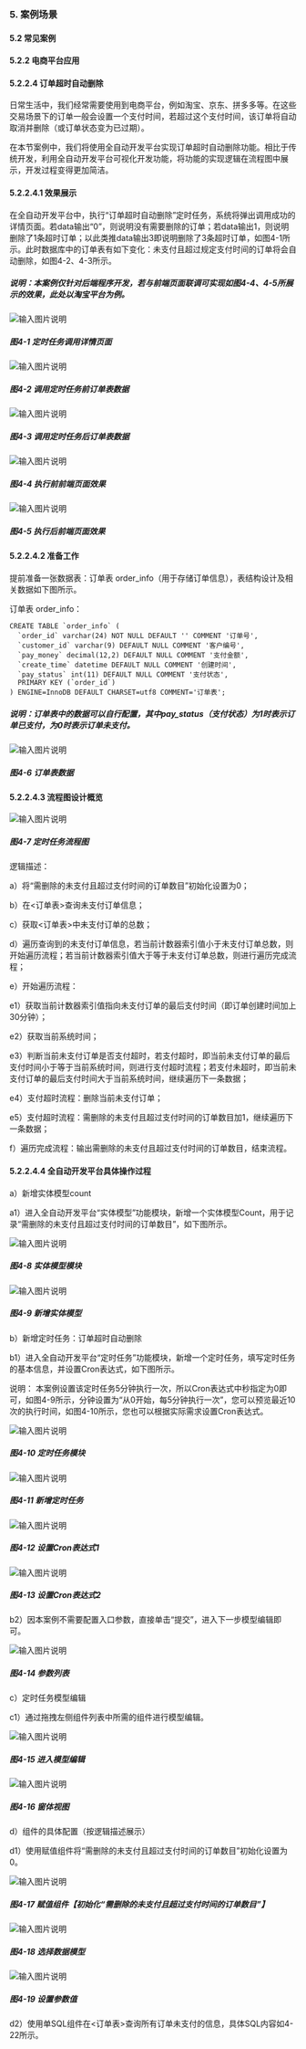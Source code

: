 ### 5. 案例场景

#### 5.2 常见案例

#### 5.2.2 电商平台应用

#### 5.2.2.4 订单超时自动删除

日常生活中，我们经常需要使用到电商平台，例如淘宝、京东、拼多多等。在这些交易场景下的订单一般会设置一个支付时间，若超过这个支付时间，该订单将自动取消并删除（或订单状态变为已过期）。

在本节案例中，我们将使用全自动开发平台实现订单超时自动删除功能。相比于传统开发，利用全自动开发平台可视化开发功能，将功能的实现逻辑在流程图中展示，开发过程变得更加简洁。

#### 5.2.2.4.1 效果展示

在全自动开发平台中，执行“订单超时自动删除”定时任务，系统将弹出调用成功的详情页面。若data输出“0”，则说明没有需要删除的订单；若data输出1，则说明删除了1条超时订单；以此类推data输出3即说明删除了3条超时订单，如图4-1所示。此时数据库中的订单表有如下变化：未支付且超过规定支付时间的订单将会自动删除，如图4-2、4-3所示。

##### 说明：本案例仅针对后端程序开发，若与前端页面联调可实现如图4-4、4-5所展示的效果，此处以淘宝平台为例。

![输入图片说明](../../../../../images/SoFlu%EF%BC%88%E5%90%8E%E7%AB%AF%EF%BC%89%E5%BC%80%E5%8F%91%E5%B9%B3%E5%8F%B0/1.%20%E6%9C%80%E6%96%B0%E7%89%88%E6%9C%AC%20-%20%E6%9B%B4%E6%96%B0%E6%97%A5%E6%9C%9F%20-%202022.10.08/5.%20%E6%A1%88%E4%BE%8B%E5%9C%BA%E6%99%AF/2.%20%E5%B8%B8%E8%A7%81%E6%A1%88%E4%BE%8B/2.%20%E7%94%B5%E5%95%86%E5%B9%B3%E5%8F%B0%E5%BA%94%E7%94%A8/4-1.png)

##### 图4-1 定时任务调用详情页面    

![输入图片说明](../../../../../images/SoFlu%EF%BC%88%E5%90%8E%E7%AB%AF%EF%BC%89%E5%BC%80%E5%8F%91%E5%B9%B3%E5%8F%B0/1.%20%E6%9C%80%E6%96%B0%E7%89%88%E6%9C%AC%20-%20%E6%9B%B4%E6%96%B0%E6%97%A5%E6%9C%9F%20-%202022.10.08/5.%20%E6%A1%88%E4%BE%8B%E5%9C%BA%E6%99%AF/2.%20%E5%B8%B8%E8%A7%81%E6%A1%88%E4%BE%8B/2.%20%E7%94%B5%E5%95%86%E5%B9%B3%E5%8F%B0%E5%BA%94%E7%94%A8/4-2.png)

##### 图4-2 调用定时任务前订单表数据

![输入图片说明](../../../../../images/SoFlu%EF%BC%88%E5%90%8E%E7%AB%AF%EF%BC%89%E5%BC%80%E5%8F%91%E5%B9%B3%E5%8F%B0/1.%20%E6%9C%80%E6%96%B0%E7%89%88%E6%9C%AC%20-%20%E6%9B%B4%E6%96%B0%E6%97%A5%E6%9C%9F%20-%202022.10.08/5.%20%E6%A1%88%E4%BE%8B%E5%9C%BA%E6%99%AF/2.%20%E5%B8%B8%E8%A7%81%E6%A1%88%E4%BE%8B/2.%20%E7%94%B5%E5%95%86%E5%B9%B3%E5%8F%B0%E5%BA%94%E7%94%A8/4-3.png)

##### 图4-3 调用定时任务后订单表数据

![输入图片说明](../../../../../images/SoFlu%EF%BC%88%E5%90%8E%E7%AB%AF%EF%BC%89%E5%BC%80%E5%8F%91%E5%B9%B3%E5%8F%B0/1.%20%E6%9C%80%E6%96%B0%E7%89%88%E6%9C%AC%20-%20%E6%9B%B4%E6%96%B0%E6%97%A5%E6%9C%9F%20-%202022.10.08/5.%20%E6%A1%88%E4%BE%8B%E5%9C%BA%E6%99%AF/2.%20%E5%B8%B8%E8%A7%81%E6%A1%88%E4%BE%8B/2.%20%E7%94%B5%E5%95%86%E5%B9%B3%E5%8F%B0%E5%BA%94%E7%94%A8/4-4.png)

##### 图4-4 执行前前端页面效果

![输入图片说明](../../../../../images/SoFlu%EF%BC%88%E5%90%8E%E7%AB%AF%EF%BC%89%E5%BC%80%E5%8F%91%E5%B9%B3%E5%8F%B0/1.%20%E6%9C%80%E6%96%B0%E7%89%88%E6%9C%AC%20-%20%E6%9B%B4%E6%96%B0%E6%97%A5%E6%9C%9F%20-%202022.10.08/5.%20%E6%A1%88%E4%BE%8B%E5%9C%BA%E6%99%AF/2.%20%E5%B8%B8%E8%A7%81%E6%A1%88%E4%BE%8B/2.%20%E7%94%B5%E5%95%86%E5%B9%B3%E5%8F%B0%E5%BA%94%E7%94%A8/4-5.png)

##### 图4-5 执行后前端页面效果

#### 5.2.2.4.2 准备工作

提前准备一张数据表：订单表 order_info（用于存储订单信息），表结构设计及相关数据如下图所示。

订单表 order_info：

```
CREATE TABLE `order_info` (
  `order_id` varchar(24) NOT NULL DEFAULT '' COMMENT '订单号',
  `customer_id` varchar(9) DEFAULT NULL COMMENT '客户编号',
  `pay_money` decimal(12,2) DEFAULT NULL COMMENT '支付金额',
  `create_time` datetime DEFAULT NULL COMMENT '创建时间',   
  `pay_status` int(11) DEFAULT NULL COMMENT '支付状态',   
  PRIMARY KEY (`order_id`)
) ENGINE=InnoDB DEFAULT CHARSET=utf8 COMMENT='订单表';
```

##### 说明：订单表中的数据可以自行配置，其中pay_status（支付状态）为1时表示订单已支付，为0时表示订单未支付。

![输入图片说明](../../../../../images/SoFlu%EF%BC%88%E5%90%8E%E7%AB%AF%EF%BC%89%E5%BC%80%E5%8F%91%E5%B9%B3%E5%8F%B0/1.%20%E6%9C%80%E6%96%B0%E7%89%88%E6%9C%AC%20-%20%E6%9B%B4%E6%96%B0%E6%97%A5%E6%9C%9F%20-%202022.10.08/5.%20%E6%A1%88%E4%BE%8B%E5%9C%BA%E6%99%AF/2.%20%E5%B8%B8%E8%A7%81%E6%A1%88%E4%BE%8B/2.%20%E7%94%B5%E5%95%86%E5%B9%B3%E5%8F%B0%E5%BA%94%E7%94%A8/4-6.png)

##### 图4-6 订单表数据

#### 5.2.2.4.3 流程图设计概览

![输入图片说明](../../../../../images/SoFlu%EF%BC%88%E5%90%8E%E7%AB%AF%EF%BC%89%E5%BC%80%E5%8F%91%E5%B9%B3%E5%8F%B0/1.%20%E6%9C%80%E6%96%B0%E7%89%88%E6%9C%AC%20-%20%E6%9B%B4%E6%96%B0%E6%97%A5%E6%9C%9F%20-%202022.10.08/5.%20%E6%A1%88%E4%BE%8B%E5%9C%BA%E6%99%AF/2.%20%E5%B8%B8%E8%A7%81%E6%A1%88%E4%BE%8B/2.%20%E7%94%B5%E5%95%86%E5%B9%B3%E5%8F%B0%E5%BA%94%E7%94%A8/4-7.png)

##### 图4-7 定时任务流程图

逻辑描述：

a）将“需删除的未支付且超过支付时间的订单数目”初始化设置为0；

b）在<订单表>查询未支付订单信息；

c）获取<订单表>中未支付订单的总数；

d）遍历查询到的未支付订单信息，若当前计数器索引值小于未支付订单总数，则开始遍历流程；若当前计数器索引值大于等于未支付订单总数，则进行遍历完成流程；

e）开始遍历流程：

e1）获取当前计数器索引值指向未支付订单的最后支付时间（即订单创建时间加上30分钟）；

e2）获取当前系统时间；

e3）判断当前未支付订单是否支付超时，若支付超时，即当前未支付订单的最后支付时间小于等于当前系统时间，则进行支付超时流程；若支付未超时，即当前未支付订单的最后支付时间大于当前系统时间，继续遍历下一条数据；

e4）支付超时流程：删除当前未支付订单；

e5）支付超时流程：需删除的未支付且超过支付时间的订单数目加1，继续遍历下一条数据；

f）遍历完成流程：输出需删除的未支付且超过支付时间的订单数目，结束流程。

#### 5.2.2.4.4 全自动开发平台具体操作过程

a）新增实体模型count

a1）进入全自动开发平台“实体模型”功能模块，新增一个实体模型Count，用于记录“需删除的未支付且超过支付时间的订单数目”，如下图所示。

![输入图片说明](../../../../../images/SoFlu%EF%BC%88%E5%90%8E%E7%AB%AF%EF%BC%89%E5%BC%80%E5%8F%91%E5%B9%B3%E5%8F%B0/1.%20%E6%9C%80%E6%96%B0%E7%89%88%E6%9C%AC%20-%20%E6%9B%B4%E6%96%B0%E6%97%A5%E6%9C%9F%20-%202022.10.08/5.%20%E6%A1%88%E4%BE%8B%E5%9C%BA%E6%99%AF/2.%20%E5%B8%B8%E8%A7%81%E6%A1%88%E4%BE%8B/2.%20%E7%94%B5%E5%95%86%E5%B9%B3%E5%8F%B0%E5%BA%94%E7%94%A8/4-8.png)

##### 图4-8 实体模型模块

![输入图片说明](../../../../../images/SoFlu%EF%BC%88%E5%90%8E%E7%AB%AF%EF%BC%89%E5%BC%80%E5%8F%91%E5%B9%B3%E5%8F%B0/1.%20%E6%9C%80%E6%96%B0%E7%89%88%E6%9C%AC%20-%20%E6%9B%B4%E6%96%B0%E6%97%A5%E6%9C%9F%20-%202022.10.08/5.%20%E6%A1%88%E4%BE%8B%E5%9C%BA%E6%99%AF/2.%20%E5%B8%B8%E8%A7%81%E6%A1%88%E4%BE%8B/2.%20%E7%94%B5%E5%95%86%E5%B9%B3%E5%8F%B0%E5%BA%94%E7%94%A8/4-9.png)

##### 图4-9 新增实体模型

b）新增定时任务：订单超时自动删除

b1）进入全自动开发平台“定时任务”功能模块，新增一个定时任务，填写定时任务的基本信息，并设置Cron表达式，如下图所示。

说明：
本案例设置该定时任务5分钟执行一次，所以Cron表达式中秒指定为0即可，如图4-9所示，分钟设置为“从0开始，每5分钟执行一次”，您可以预览最近10次的执行时间，如图4-10所示，您也可以根据实际需求设置Cron表达式。

![输入图片说明](../../../../../images/SoFlu%EF%BC%88%E5%90%8E%E7%AB%AF%EF%BC%89%E5%BC%80%E5%8F%91%E5%B9%B3%E5%8F%B0/1.%20%E6%9C%80%E6%96%B0%E7%89%88%E6%9C%AC%20-%20%E6%9B%B4%E6%96%B0%E6%97%A5%E6%9C%9F%20-%202022.10.08/5.%20%E6%A1%88%E4%BE%8B%E5%9C%BA%E6%99%AF/2.%20%E5%B8%B8%E8%A7%81%E6%A1%88%E4%BE%8B/2.%20%E7%94%B5%E5%95%86%E5%B9%B3%E5%8F%B0%E5%BA%94%E7%94%A8/4-10.png)

##### 图4-10 定时任务模块

![输入图片说明](../../../../../images/SoFlu%EF%BC%88%E5%90%8E%E7%AB%AF%EF%BC%89%E5%BC%80%E5%8F%91%E5%B9%B3%E5%8F%B0/1.%20%E6%9C%80%E6%96%B0%E7%89%88%E6%9C%AC%20-%20%E6%9B%B4%E6%96%B0%E6%97%A5%E6%9C%9F%20-%202022.10.08/5.%20%E6%A1%88%E4%BE%8B%E5%9C%BA%E6%99%AF/2.%20%E5%B8%B8%E8%A7%81%E6%A1%88%E4%BE%8B/2.%20%E7%94%B5%E5%95%86%E5%B9%B3%E5%8F%B0%E5%BA%94%E7%94%A8/4-11.png)

##### 图4-11 新增定时任务

![输入图片说明](../../../../../images/SoFlu%EF%BC%88%E5%90%8E%E7%AB%AF%EF%BC%89%E5%BC%80%E5%8F%91%E5%B9%B3%E5%8F%B0/1.%20%E6%9C%80%E6%96%B0%E7%89%88%E6%9C%AC%20-%20%E6%9B%B4%E6%96%B0%E6%97%A5%E6%9C%9F%20-%202022.10.08/5.%20%E6%A1%88%E4%BE%8B%E5%9C%BA%E6%99%AF/2.%20%E5%B8%B8%E8%A7%81%E6%A1%88%E4%BE%8B/2.%20%E7%94%B5%E5%95%86%E5%B9%B3%E5%8F%B0%E5%BA%94%E7%94%A8/4-12.png)

##### 图4-12 设置Cron表达式1

![输入图片说明](../../../../../images/SoFlu%EF%BC%88%E5%90%8E%E7%AB%AF%EF%BC%89%E5%BC%80%E5%8F%91%E5%B9%B3%E5%8F%B0/1.%20%E6%9C%80%E6%96%B0%E7%89%88%E6%9C%AC%20-%20%E6%9B%B4%E6%96%B0%E6%97%A5%E6%9C%9F%20-%202022.10.08/5.%20%E6%A1%88%E4%BE%8B%E5%9C%BA%E6%99%AF/2.%20%E5%B8%B8%E8%A7%81%E6%A1%88%E4%BE%8B/2.%20%E7%94%B5%E5%95%86%E5%B9%B3%E5%8F%B0%E5%BA%94%E7%94%A8/4-13.png)

##### 图4-13 设置Cron表达式2

b2）因本案例不需要配置入口参数，直接单击“提交”，进入下一步模型编辑即可。

![输入图片说明](../../../../../images/SoFlu%EF%BC%88%E5%90%8E%E7%AB%AF%EF%BC%89%E5%BC%80%E5%8F%91%E5%B9%B3%E5%8F%B0/1.%20%E6%9C%80%E6%96%B0%E7%89%88%E6%9C%AC%20-%20%E6%9B%B4%E6%96%B0%E6%97%A5%E6%9C%9F%20-%202022.10.08/5.%20%E6%A1%88%E4%BE%8B%E5%9C%BA%E6%99%AF/2.%20%E5%B8%B8%E8%A7%81%E6%A1%88%E4%BE%8B/2.%20%E7%94%B5%E5%95%86%E5%B9%B3%E5%8F%B0%E5%BA%94%E7%94%A8/4-14.png)

##### 图4-14 参数列表

c）定时任务模型编辑

c1）通过拖拽左侧组件列表中所需的组件进行模型编辑。

![输入图片说明](../../../../../images/SoFlu%EF%BC%88%E5%90%8E%E7%AB%AF%EF%BC%89%E5%BC%80%E5%8F%91%E5%B9%B3%E5%8F%B0/1.%20%E6%9C%80%E6%96%B0%E7%89%88%E6%9C%AC%20-%20%E6%9B%B4%E6%96%B0%E6%97%A5%E6%9C%9F%20-%202022.10.08/5.%20%E6%A1%88%E4%BE%8B%E5%9C%BA%E6%99%AF/2.%20%E5%B8%B8%E8%A7%81%E6%A1%88%E4%BE%8B/2.%20%E7%94%B5%E5%95%86%E5%B9%B3%E5%8F%B0%E5%BA%94%E7%94%A8/4-15.png)

##### 图4-15 进入模型编辑

![输入图片说明](../../../../../images/SoFlu%EF%BC%88%E5%90%8E%E7%AB%AF%EF%BC%89%E5%BC%80%E5%8F%91%E5%B9%B3%E5%8F%B0/1.%20%E6%9C%80%E6%96%B0%E7%89%88%E6%9C%AC%20-%20%E6%9B%B4%E6%96%B0%E6%97%A5%E6%9C%9F%20-%202022.10.08/5.%20%E6%A1%88%E4%BE%8B%E5%9C%BA%E6%99%AF/2.%20%E5%B8%B8%E8%A7%81%E6%A1%88%E4%BE%8B/2.%20%E7%94%B5%E5%95%86%E5%B9%B3%E5%8F%B0%E5%BA%94%E7%94%A8/4-16.png)

##### 图4-16 窗体视图

d）组件的具体配置（按逻辑描述展示）

d1）使用赋值组件将“需删除的未支付且超过支付时间的订单数目”初始化设置为0。

![输入图片说明](../../../../../images/SoFlu%EF%BC%88%E5%90%8E%E7%AB%AF%EF%BC%89%E5%BC%80%E5%8F%91%E5%B9%B3%E5%8F%B0/1.%20%E6%9C%80%E6%96%B0%E7%89%88%E6%9C%AC%20-%20%E6%9B%B4%E6%96%B0%E6%97%A5%E6%9C%9F%20-%202022.10.08/5.%20%E6%A1%88%E4%BE%8B%E5%9C%BA%E6%99%AF/2.%20%E5%B8%B8%E8%A7%81%E6%A1%88%E4%BE%8B/2.%20%E7%94%B5%E5%95%86%E5%B9%B3%E5%8F%B0%E5%BA%94%E7%94%A8/4-17.png)

##### 图4-17 赋值组件【初始化“需删除的未支付且超过支付时间的订单数目”】

![输入图片说明](../../../../../images/SoFlu%EF%BC%88%E5%90%8E%E7%AB%AF%EF%BC%89%E5%BC%80%E5%8F%91%E5%B9%B3%E5%8F%B0/1.%20%E6%9C%80%E6%96%B0%E7%89%88%E6%9C%AC%20-%20%E6%9B%B4%E6%96%B0%E6%97%A5%E6%9C%9F%20-%202022.10.08/5.%20%E6%A1%88%E4%BE%8B%E5%9C%BA%E6%99%AF/2.%20%E5%B8%B8%E8%A7%81%E6%A1%88%E4%BE%8B/2.%20%E7%94%B5%E5%95%86%E5%B9%B3%E5%8F%B0%E5%BA%94%E7%94%A8/4-18.png)

##### 图4-18 选择数据模型

![输入图片说明](../../../../../images/SoFlu%EF%BC%88%E5%90%8E%E7%AB%AF%EF%BC%89%E5%BC%80%E5%8F%91%E5%B9%B3%E5%8F%B0/1.%20%E6%9C%80%E6%96%B0%E7%89%88%E6%9C%AC%20-%20%E6%9B%B4%E6%96%B0%E6%97%A5%E6%9C%9F%20-%202022.10.08/5.%20%E6%A1%88%E4%BE%8B%E5%9C%BA%E6%99%AF/2.%20%E5%B8%B8%E8%A7%81%E6%A1%88%E4%BE%8B/2.%20%E7%94%B5%E5%95%86%E5%B9%B3%E5%8F%B0%E5%BA%94%E7%94%A8/4-19.png)

##### 图4-19 设置参数值

d2）使用单SQL组件在<订单表>查询所有订单未支付的信息，具体SQL内容如4-22所示。
